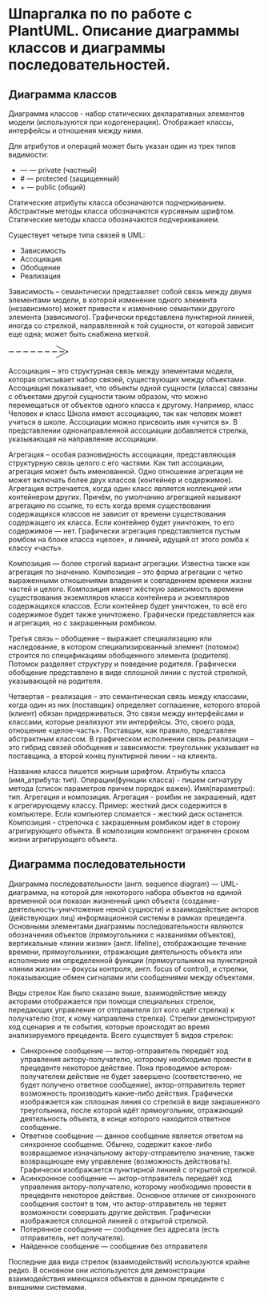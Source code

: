 Шпаргалка по по работе с PlantUML. Описание диаграммы классов и диаграммы последовательностей.
==============================================================================================

Диаграмма классов
-----------------

Диаграмма классов - набор статических декларативных элементов модели (используются при кодогенерации). Отображает классы, интерфейсы и отношения между ними.

Для атрибутов и операций может быть указан один из трех типов видимости:

*   — — private (частный)
*   \# — protected (защищенный)
*   \+ — public (общий)

Статические атрибуты класса обозначаются подчеркиванием. Абстрактные методы класса обозначаются курсивным шрифтом. Статические методы класса обозначаются подчеркиванием.

Существует четыре типа связей в UML:

*   Зависимость
*   Ассоциация
*   Обобщение
*   Реализация

Зависимость – семантически представляет собой связь между двумя элементами модели, в которой изменение одного элемента (независимого) может привести к изменению семантики другого элемента (зависимого). Графически представлена пунктирной линией, иногда со стрелкой, направленной к той сущности, от которой зависит еще одна; может быть снабжена меткой.

![image](https://github.com/Yelqo17/cheat-sheets/blob/main/img/dependence.png)

Ассоциация – это структурная связь между элементами модели, которая описывает набор связей, существующих между объектами. Ассоциация показывает, что объекты одной сущности (класса) связаны с объектами другой сущности таким образом, что можно перемещаться от объектов одного класса к другому. Например, класс Человек и класс Школа имеют ассоциацию, так как человек может учиться в школе. Ассоциации можно присвоить имя «учится в». В представлении однонаправленной ассоциации добавляется стрелка, указывающая на направление ассоциации.

Агрегация – особая разновидность ассоциации, представляющая структурную связь целого с его частями. Как тип ассоциации, агрегация может быть именованной. Одно отношение агрегации не может включать более двух классов (контейнер и содержимое). Агрегация встречается, когда один класс является коллекцией или контейнером других. Причём, по умолчанию агрегацией называют агрегацию по ссылке, то есть когда время существования содержащихся классов не зависит от времени существования содержащего их класса. Если контейнер будет уничтожен, то его содержимое — нет. Графически агрегация представляется пустым ромбом на блоке класса «целое», и линией, идущей от этого ромба к классу «часть».

Композиция — более строгий вариант агрегации. Известна также как агрегация по значению. Композиция – это форма агрегации с четко выраженными отношениями владения и совпадением времени жизни частей и целого. Композиция имеет жёсткую зависимость времени существования экземпляров класса контейнера и экземпляров содержащихся классов. Если контейнер будет уничтожен, то всё его содержимое будет также уничтожено. Графически представляется как и агрегация, но с закрашенным ромбиком.

Третья связь – обобщение – выражает специализацию или наследование, в котором специализированный элемент (потомок) строится по спецификациям обобщенного элемента (родителя). Потомок разделяет структуру и поведение родителя. Графически обобщение представлено в виде сплошной линии с пустой стрелкой, указывающей на родителя.

Четвертая – реализация – это семантическая связь между классами, когда один из них (поставщик) определяет соглашение, которого второй (клиент) обязан придерживаться. Это связи между интерфейсами и классами, которые реализуют эти интерфейсы. Это, своего рода, отношение «целое-часть». Поставщик, как правило, представлен абстрактным классом. В графическом исполнении связь реализации – это гибрид связей обобщения и зависимости: треугольник указывает на поставщика, а второй конец пунктирной линии – на клиента.

Название класса пишется жирным шрифтом. Атрибуты класса (имя\_атрибута: тип). Операции(функции класса) - пишем сигнатуру метода (список параметров причем порядок важен). Имя(параметры): тип. Агрегация и композиция. Агрегация - ромбик не закрашеный, идет к агрегирующему классу. Пример: жесткий диск содержится в компьютере. Если компьютер сломается - жесткий диск останется. Композиция - стрелочка с закрашенным ромбиком идет в сторону агригирующего объекта. В композиции компонент ограничен сроком жизни агригирующего объекта.

Диаграмма последовательности
----------------------------

Диаграмма последовательности (англ. sequence diagram) — UML-диаграмма, на которой для некоторого набора объектов на единой временной оси показан жизненный цикл объекта (создание-деятельность-уничтожение некой сущности) и взаимодействие акторов (действующих лиц) информационной системы в рамках прецедента. Основными элементами диаграммы последовательности являются обозначения объектов (прямоугольники с названиями объектов), вертикальные «линии жизни» (англ. lifeline), отображающие течение времени, прямоугольники, отражающие деятельность объекта или исполнение им определенной функции (прямоугольники на пунктирной «линии жизни» — фокусы контроля, англ. focus of control), и стрелки, показывающие обмен сигналами или сообщениями между объектами.

Виды стрелок Как было сказано выше, взаимодействие между акторами отображается при помощи специальных стрелок, передающих управление от отправителя (от кого идёт стрелка) к получателю (тот, к кому направлена стрелка). Стрелки демонстрируют ход сценария и те события, которые происходят во время анализируемого прецедента. Всего существует 5 видов стрелок:

*   Синхронное сообщение — актор-отправитель передаёт ход управления актору-получателю, которому необходимо провести в прецеденте некоторое действие. Пока проводимое актором-получателем действие не будет завершено (соответственно, не будет получено ответное сообщение), актор-отправитель теряет возможность производить какие-либо действия. Графически изображается как сплошная линия со стрелкой в виде закрашенного треугольника, после которой идёт прямоугольник, отражающий деятельность объекта, в конце которого находится ответное сообщение.
*   Ответное сообщение — данное сообщение является ответом на синхронное сообщение. Обычно, содержит какое-либо возвращаемое изначальному актору-отправителю значение, также возвращающее ему управление (возможность действовать). Графически изображается пунктирной линией с открытой стрелкой.
*   Асинхронное сообщение — актор-отправитель передаёт ход управления актору-получателю, которому необходимо провести в прецеденте некоторое действие. Основное отличие от синхронного сообщения состоит в том, что актор-отправитель не теряет возможности совершать другие действия. Графически изображается сплошной линией с открытой стрелкой.
*   Потерянное сообщение — сообщение без адресата (есть отправитель, нет получателя).
*   Найденное сообщение — сообщение без отправителя

Последние два вида стрелок (взаимодействий) используются крайне редко. В основном они используются для демонстрации взаимодействия имеющихся объектов в данном прецеденте с внешними системами.
